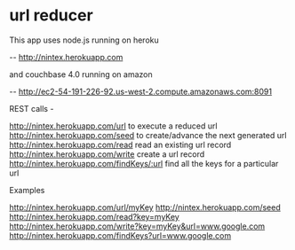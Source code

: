# url reducer



This app uses node.js running on heroku

-- http://nintex.herokuapp.com


and couchbase 4.0 running on amazon 

-- http://ec2-54-191-226-92.us-west-2.compute.amazonaws.com:8091


REST calls -

http://nintex.herokuapp.com/url   			to execute a reduced url
http://nintex.herokuapp.com/seed  			to create/advance the next generated url
http://nintex.herokuapp.com/read    		read an existing url record
http://nintex.herokuapp.com/write   		create a url record
http://nintex.herokuapp.com/findKeys/:url	find all the keys for a particular url


Examples

http://nintex.herokuapp.com/url/myKey
http://nintex.herokuapp.com/seed  	
http://nintex.herokuapp.com/read?key=myKey
http://nintex.herokuapp.com/write?key=myKey&url=www.google.com
http://nintex.herokuapp.com/findKeys?url=www.google.com


